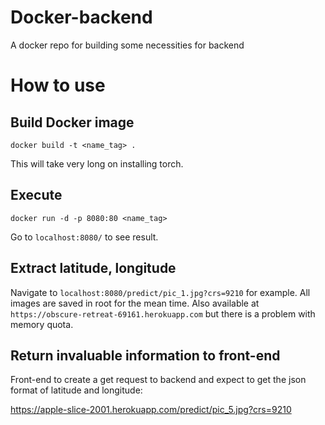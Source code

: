 # Docker-backend
A docker repo for building some necessities for backend

# How to use
## Build Docker image
```
docker build -t <name_tag> .
```
This will take very long on installing torch.

## Execute
```
docker run -d -p 8080:80 <name_tag>
```
Go to `localhost:8080/` to see result.

## Extract latitude, longitude
Navigate to `localhost:8080/predict/pic_1.jpg?crs=9210` for example.
All images are saved in root for the mean time.
Also available at `https://obscure-retreat-69161.herokuapp.com` but there is a problem with memory quota.

## Return invaluable information to front-end
Front-end to create a get request to backend and expect to get the json format of latitude and longitude:

https://apple-slice-2001.herokuapp.com/predict/pic_5.jpg?crs=9210
